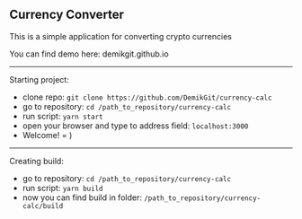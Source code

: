 
Currency Converter
---
This is a simple application for converting crypto currencies

You can find demo here: demikgit.github.io

---

Starting project:
  - clone repo: `git clone https://github.com/DemikGit/currency-calc`
  - go to repository: `cd /path_to_repository/currency-calc`
  - run script: `yarn start`
  - open your browser and type to address field: `localhost:3000`
  - Welcome! = )

---

Creating build:
  - go to repository: `cd /path_to_repository/currency-calc`
  - run script: `yarn build`
  - now you can find build in folder: `/path_to_repository/currency-calc/build`

